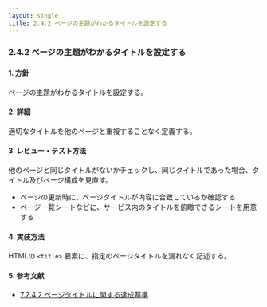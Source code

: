 ```yaml
---
layout: single
title: 2.4.2 ページの主題がわかるタイトルを設定する
---
```


### 2.4.2 ページの主題がわかるタイトルを設定する

#### 1. 方針

ページの主題がわかるタイトルを設定する。

#### 2. 詳細

適切なタイトルを他のページと重複することなく定義する。

#### 3. レビュー・テスト方法

他のページと同じタイトルがないかチェックし、同じタイトルであった場合、タイトル及びページ構成を見直す。

- ページの更新時に、ページタイトルが内容に合致しているか確認する
- ページ一覧シートなどに、サービス内のタイトルを俯瞰できるシートを用意する

#### 4. 実装方法

HTMLの `<title>` 要素に、指定のページタイトルを漏れなく記述する。

#### 5. 参考文献

- [7.2.4.2 ページタイトルに関する達成基準](http://waic.jp/docs/jis2010/test-guidelines/201211/icl-7.2.4.2.html)
